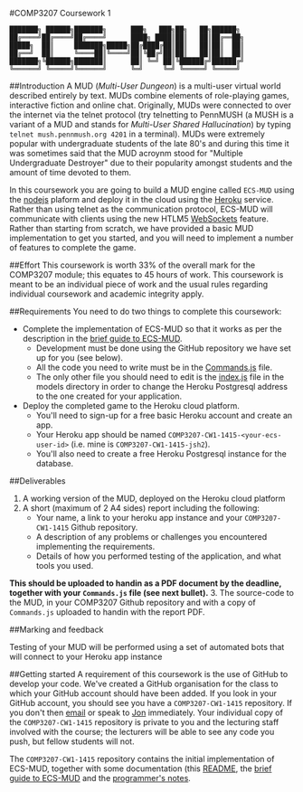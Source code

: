 #COMP3207 Coursework 1

	███████╗ ██████╗███████╗      ███╗   ███╗██╗   ██╗██████╗            
	██╔════╝██╔════╝██╔════╝      ████╗ ████║██║   ██║██╔══██╗           
	█████╗  ██║     ███████╗█████╗██╔████╔██║██║   ██║██║  ██║           
	██╔══╝  ██║     ╚════██║╚════╝██║╚██╔╝██║██║   ██║██║  ██║           
	███████╗╚██████╗███████║      ██║ ╚═╝ ██║╚██████╔╝██████╔╝           
	╚══════╝ ╚═════╝╚══════╝      ╚═╝     ╚═╝ ╚═════╝ ╚═════╝            

##Introduction
A MUD (*Multi-User Dungeon*) is a multi-user virtual world described entirely by text. MUDs combine elements of role-playing games, interactive fiction and online chat. Originally, MUDs were connected to over the internet via the telnet protocol (try telnetting to PennMUSH (a MUSH is a variant of a MUD and stands for *Multi-User Shared Hallucination*) by typing `telnet mush.pennmush.org 4201` in a terminal). MUDs were extremely popular with undergraduate students of the late 80's and during this time it was sometimes said that the MUD acroynm stood for "Multiple Undergraduate Destroyer" due to their popularity amongst students and the amount of time devoted to them.
	                                                                    
In this coursework you are going to build a MUD engine called `ECS-MUD` using the [nodejs](http://www.nodejs.org) plaform and deploy it in the cloud using the [Heroku](http://www.heroku.com) service. Rather than using telnet as the communication protocol, ECS-MUD will communicate with clients using the new HTLM5 [WebSockets](https://www.websocket.org) feature. Rather than starting from scratch, we have provided a basic MUD implementation to get you started, and you will need to implement a number of features to complete the game.

##Effort
This coursework is worth 33% of the overall mark for the COMP3207 module; this equates to 45 hours of work. This coursework is meant to be an individual piece of work and the usual rules regarding individual coursework and academic integrity apply.

##Requirements
You need to do two things to complete this coursework:

* Complete the implementation of ECS-MUD so that it works as per the description in the [brief guide to ECS-MUD](guide.md). 
	- Development must be done using the GitHub repository we have set up for you (see below). 
	- All the code you need to write must be in the [Commands.js](scripts/Commands.js) file. 
	- The only other file you should need to edit is the [index.js](models/index.js) file in the models directory in order to change the Heroku Postgresql address to the one created for your application.
* Deploy the completed game to the Heroku cloud platform.
	- You'll need to sign-up for a free basic Heroku account and create an app.
	- Your Heroku app should be named `COMP3207-CW1-1415-<your-ecs-user-id>` (i.e. mine is `COMP3207-CW1-1415-jsh2`).
	- You'll also need to create a free Heroku Postgresql instance for the database.

##Deliverables
1. A working version of the MUD, deployed on the Heroku cloud platform
2. A short (maximum of 2 A4 sides) report including the following:
	* Your name, a link to your heroku app instance and your `COMP3207-CW1-1415` Github repository.
	* A description of any problems or challenges you encountered implementing the requirements.
	* Details of how you performed testing of the application, and what tools you used.

  **This should be uploaded to handin as a PDF document by the deadline, together with your `Commands.js` file (see next bullet).**
3. The source-code to the MUD, in your COMP3207 Github repository and with a copy of `Commands.js` uploaded to handin with the report PDF.

##Marking and feedback

Testing of your MUD will be performed using a set of automated bots that will connect to your Heroku app instance

##Getting started
A requirement of this coursework is the use of GitHub to develop your code. We've created a GitHub organisation for the class to which your GitHub account should have been added. If you look in your GitHub account, you should see you have a `COMP3207-CW1-1415` repository. If you don't then [email](mailto:jsh2@ecs.soton.ac.uk) or speak to [Jon](http://ecs.soton.ac.uk/people/jsh2) immediately. Your individual copy of the `COMP3207-CW1-1415` repository is private to you and the lecturing staff involved with the course; the lecturers will be able to see any code you push, but fellow students will not. 

The `COMP3207-CW1-1415` repository contains the initial implementation of ECS-MUD, together with some documentation (this [README](README.md), the [brief guide to ECS-MUD](guide.md) and the [programmer's notes](notes.md).
